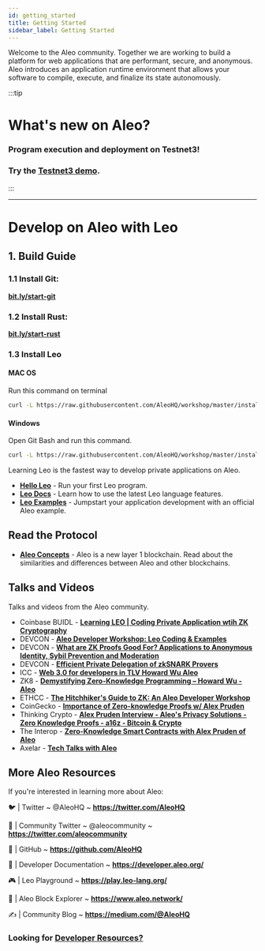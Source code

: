 ```yaml
---
id: getting_started
title: Getting Started
sidebar_label: Getting Started
---
```


Welcome to the Aleo community. Together we are working to build a platform for web applications that are
performant, secure, and anonymous. Aleo introduces an application runtime environment that allows your software
to compile, execute, and finalize its state autonomously.

:::tip
# What's new on Aleo?  
### Program execution and deployment on Testnet3! 
### Try the [**Testnet3 demo**](./testnet/getting_started/03_deploy_and_execute_demo.md).
:::

---

# Develop on Aleo with Leo

## 1. Build Guide

### 1.1 Install Git:

**[bit.ly/start-git](https://bit.ly/start-git)**

### 1.2 Install Rust:

**[bit.ly/start-rust](https://bit.ly/start-rust)**

### 1.3 Install Leo

#### MAC OS
Run this command on terminal
```bash
curl -L https://raw.githubusercontent.com/AleoHQ/workshop/master/install.sh | sh 
```

#### Windows
Open Git Bash and run this command.

```bash
curl -L https://raw.githubusercontent.com/AleoHQ/workshop/master/install.sh | sh 
```


Learning Leo is the fastest way to develop private applications on Aleo. 

<!-- markdown-link-check-disable -->

* [**Hello Leo**](./leo/02_hello.md) - Run your first Leo program.
* [**Leo Docs**](./00_leo_overview.md) - Learn how to use the latest Leo language features.
* [**Leo Examples**](https://developer.aleo.org/leo/examples) - Jumpstart your application development with an official Aleo example.

## Read the Protocol

* [**Aleo Concepts**](https://developer.aleo.org/concepts) - Aleo is a new layer 1 blockchain. Read about the similarities and differences between Aleo and other blockchains.

<!-- markdown-link-check-enable -->

## Talks and Videos
Talks and videos from the Aleo community.
* Coinbase BUIDL - [**Learning LEO | Coding Private Application wtih ZK Cryptography**](https://youtu.be/LJXjtthDl6I)
* DEVCON - [**Aleo Developer Workshop: Leo Coding & Examples**](https://youtu.be/ABPCr2TwrgE)
* DEVCON - [**What are ZK Proofs Good For? Applications to Anonymous Identity, Sybil Prevention and Moderation**](https://youtu.be/d2n0Al0P2Jc)
* DEVCON - [**Efficient Private Delegation of zkSNARK Provers**](https://youtu.be/mFzwp8gGn-E)
* ICC - [**Web 3.0 for developers in TLV Howard Wu Aleo**](https://youtu.be/-FrrylHITvg)
* ZK8 - [**Demystifying Zero-Knowledge Programming – Howard Wu - Aleo**](https://youtu.be/e-1mPNEINRI)
* ETHCC - [**The Hitchhiker's Guide to ZK: An Aleo Developer Workshop**](https://youtu.be/fjfj5kFcQe4)
* CoinGecko - [**Importance of Zero-knowledge Proofs w/ Alex Pruden**](https://youtu.be/NvYddvVBjXY)
* Thinking Crypto - [**Alex Pruden Interview - Aleo's Privacy Solutions - Zero Knowledge Proofs - a16z - Bitcoin & Crypto**](https://youtu.be/1y4jvyy8Nsk)
* The Interop - [**Zero-Knowledge Smart Contracts with Alex Pruden of Aleo**](https://youtu.be/6BwefrwgN3w)
* Axelar - [**Tech Talks with Aleo**](https://youtu.be/P7G2DKWZbVM)


## More Aleo Resources
If you're interested in learning more about Aleo:

<!-- markdown-link-check-disable -->
[//]: # (disabling markdown checks for twitter links)
🐦 | Twitter ~ @AleoHQ ~ **https://twitter.com/AleoHQ**

🤝 | Community Twitter ~ @aleocommunity ~ **https://twitter.com/aleocommunity**

<!-- markdown-link-check-enable -->

🐙 | GitHub ~ **https://github.com/AleoHQ**

📄 | Developer Documentation ~ **https://developer.aleo.org/**

🎮 | Leo Playground ~ **https://play.leo-lang.org/**

🔎 | Aleo Block Explorer ~ **https://www.aleo.network/**

✍️ | Community Blog ~ **https://medium.com/@AleoHQ**

### Looking for [**Developer Resources?**](./leo/07_resources.md)
